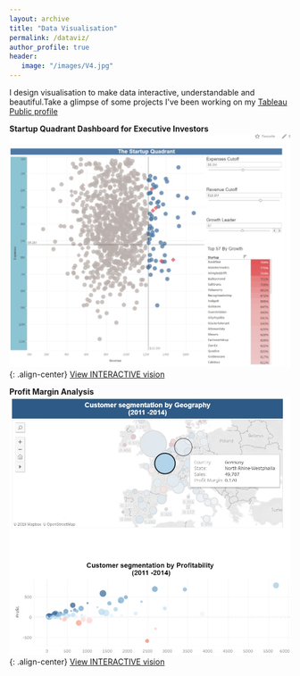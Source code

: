 ```yaml
---
layout: archive
title: "Data Visualisation"
permalink: /dataviz/
author_profile: true
header:
   image: "/images/V4.jpg"
---
```


I design visualisation to make data interactive, understandable and beautiful.Take a glimpse of some projects I've been working on my [Tableau Public profile](https://public.tableau.com/profile/vanessa.miranda)


**Startup Quadrant Dashboard for Executive Investors**
![image-center](/images/V2.JPG){: .align-center}
 [View INTERACTIVE vision](https://public.tableau.com/profile/vanessa.miranda#!/vizhome/StartupQuadrantDashboardforExecutiveInvestorsInteractive/TheStartupQuadrant)
 

**Profit Margin Analysis**
![image-center](/images/V5.jpg){: .align-center}
 [View INTERACTIVE vision](https://public.tableau.com/profile/vanessa.miranda#!/vizhome/InteractiveMap_15655995119020/Dashboard1)
